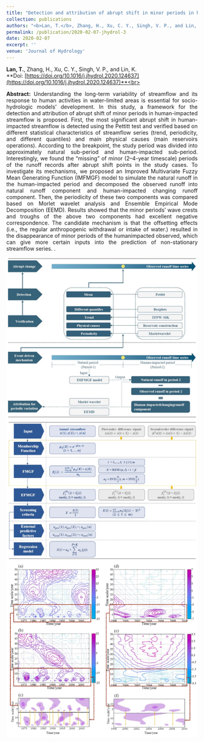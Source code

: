 ```yaml
---
title: "Detection and attribution of abrupt shift in minor periods in human-impacted streamflow"
collection: publications
authors: "<b>Lan, T.</b>, Zhang, H., Xu, C. Y., Singh, V. P., and Lin, K."
permalink: /publication/2020-02-07-jhydrol-3
date: 2020-02-07
excerpt: ''
venue: 'Journal of Hydrology'
---
```

**Lan, T.**, Zhang, H., Xu, C. Y., Singh, V. P., and Lin, K.<br>
**Doi: [https://doi.org/10.1016/j.jhydrol.2020.124637](https://doi.org/10.1016/j.jhydrol.2020.124637)**<br>
 <p style="text-align:justify; text-justify:inter-ideograph;">
<b>Abstract:</b> Understanding the long-term variability of streamflow and its response to human activities in water-limited areas is essential for socio-hydrologic models’ development. In this study, a framework for the detection and attribution of abrupt shift of minor periods in human-impacted streamflow is proposed. First, the most significant abrupt shift in human-impacted streamflow is detected using the Pettitt test and verified based on different statistical characteristics of streamflow series (trend, periodicity, and different quantiles) and main physical causes (main reservoirs operations). According to the breakpoint, the study period was divided into approximately natural sub-period and human-impacted sub-period. Interestingly, we found the “missing” of minor (2–4-year timescale) periods of the runoff records after abrupt shift points in the study cases. To investigate its mechanisms, we proposed an Improved Multivariate Fuzzy Mean Generating Function (IMFMGF) model to simulate the natural runoff in the human-impacted period and decomposed the observed runoff into natural runoff component and human-impacted changing runoff component. Then, the periodicity of these two components was compared based on Morlet wavelet analysis and Ensemble Empirical Mode Decomposition (EEMD). Results showed that the minor periods’ wave crests and troughs of the above two components had excellent negative correspondence. The candidate mechanism is that the offsetting effects (i.e., the regular anthropogenic withdrawal or intake of water.) resulted in the disappearance of minor periods of the humanimpacted observed, which can give more certain inputs into the prediction of non-stationary streamflow series. .<br>
</p >
<img src='/images/paper3/3-1.jpg'><img src='/images/paper3/3-2.jpg'><img src='/images/paper3/3-3.jpg'>
